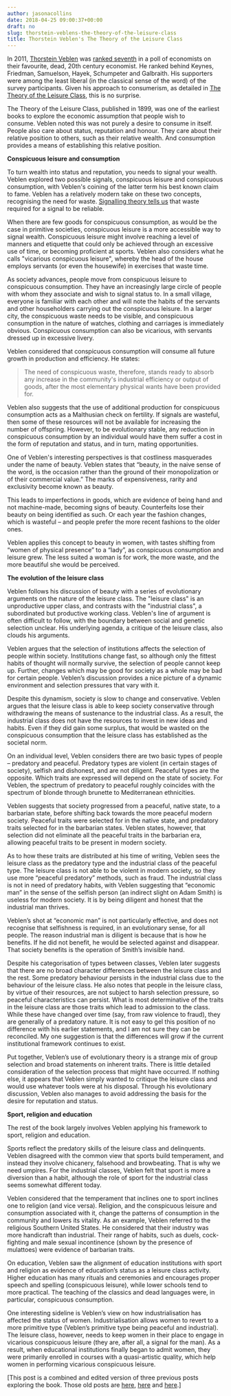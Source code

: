 ```yaml
---
author: jasonacollins
date: 2018-04-25 09:00:37+00:00
draft: no
slug: thorstein-veblens-the-theory-of-the-leisure-class
title: Thorstein Veblen's The Theory of the Leisure Class
---
```


In 2011, [Thorstein Veblen](http://en.wikipedia.org/wiki/Thorstein_Veblen) was [ranked seventh](http://econjwatch.org/file_download/487/DavisMay2011.pdf) in a poll of economists on their favourite, dead, 20th century economist. He ranked behind Keynes, Friedman, Samuelson, Hayek, Schumpeter and Galbraith. His supporters were among the least liberal (in the classical sense of the word) of the survey participants. Given his approach to consumerism, as detailed in [The Theory of the Leisure Class](http://www.gutenberg.org/ebooks/833), this is no surprise.

The Theory of the Leisure Class, published in 1899, was one of the earliest books to explore the economic assumption that people wish to consume. Veblen noted this was not purely a desire to consume in itself. People also care about status, reputation and honour. They care about their relative position to others, such as their relative wealth. And consumption provides a means of establishing this relative position.

**Conspicuous leisure and consumption**

To turn wealth into status and reputation, you needs to signal your wealth. Veblen explored two possible signals, conspicuous leisure and conspicuous consumption, with Veblen's coining of the latter term his best known claim to fame. Veblen has a relatively modern take on these two concepts, recognising the need for waste. [Signalling theory tells us](https://jasoncollins.blog/economists-1-biologists-0/) that waste required for a signal to be reliable.

When there are few goods for conspicuous consumption, as would be the case in primitive societies, conspicuous leisure is a more accessible way to signal wealth. Conspicuous leisure might involve reaching a level of manners and etiquette that could only be achieved through an excessive use of time, or becoming proficient at sports. Veblen also considers what he calls "vicarious conspicuous leisure", whereby the head of the house employs servants (or even the housewife) in exercises that waste time.

As society advances, people move from conspicuous leisure to conspicuous consumption. They have an increasingly large circle of people with whom they associate and wish to signal status to. In a small village, everyone is familiar with each other and will note the habits of the servants and other householders carrying out the conspicuous leisure. In a larger city, the conspicuous waste needs to be visible, and conspicuous consumption in the nature of watches, clothing and carriages is immediately obvious. Conspicuous consumption can also be vicarious, with servants dressed up in excessive livery.

Veblen considered that conspicuous consumption will consume all future growth in production and efficiency. He states:



<blockquote>The need of conspicuous waste, therefore, stands ready to absorb any increase in the community's industrial efficiency or output of goods, after the most elementary physical wants have been provided for.</blockquote>



Veblen also suggests that the use of additional production for conspicuous consumption acts as a Malthusian check on fertility. If signals are wasteful, then some of these resources will not be available for increasing the number of offspring. However, to be evolutionary stable, any reduction in conspicuous consumption by an individual would have them suffer a cost in the form of reputation and status, and in turn, mating opportunities.

One of Veblen's interesting perspectives is that costliness masquerades under the name of beauty. Veblen states that “beauty, in the naive sense of the word, is the occasion rather than the ground of their monopolization or of their commercial value.” The marks of expensiveness, rarity and exclusivity become known as beauty.

This leads to imperfections in goods, which are evidence of being hand and not machine-made, becoming signs of beauty. Counterfeits lose their beauty on being identified as such. Or each year the fashion changes, which is wasteful – and people prefer the more recent fashions to the older ones.

Veblen applies this concept to beauty in women, with tastes shifting from “women of physical presence” to a “lady”, as conspicuous consumption and leisure grew. The less suited a woman is for work, the more waste, and the more beautiful she would be perceived.

**The evolution of the leisure class**

Veblen follows his discussion of beauty with a series of evolutionary arguments on the nature of the leisure class. The "leisure class" is an unproductive upper class, and contrasts with the "industrial class", a subordinated but productive working class. Veblen's line of argument is often difficult to follow, with the boundary between social and genetic selection unclear. His underlying agenda, a critique of the leisure class, also clouds his arguments.

Veblen argues that the selection of institutions affects the selection of people within society. Institutions change fast, so although only the fittest habits of thought will normally survive, the selection of people cannot keep up. Further, changes which may be good for society as a whole may be bad for certain people. Veblen’s discussion provides a nice picture of a dynamic environment and selection pressures that vary with it.

Despite this dynamism, society is slow to change and conservative. Veblen argues that the leisure class is able to keep society conservative through withdrawing the means of sustenance to the industrial class. As a result, the industrial class does not have the resources to invest in new ideas and habits. Even if they did gain some surplus, that would be wasted on the conspicuous consumption that the leisure class has established as the societal norm.

On an individual level, Veblen considers there are two basic types of people – predatory and peaceful. Predatory types are violent (in certain stages of society), selfish and dishonest, and are not diligent. Peaceful types are the opposite. Which traits are expressed will depend on the state of society. For Veblen, the spectrum of predatory to peaceful roughly coincides with the spectrum of blonde through brunette to Mediterranean ethnicities.

Veblen suggests that society progressed from a peaceful, native state, to a barbarian state, before shifting back towards the more peaceful modern society. Peaceful traits were selected for in the native state, and predatory traits selected for in the barbarian states. Veblen states, however, that selection did not eliminate all the peaceful traits in the barbarian era, allowing peaceful traits to be present in modern society.

As to how these traits are distributed at his time of writing, Veblen sees the leisure class as the predatory type and the industrial class of the peaceful type. The leisure class is not able to be violent in modern society, so they use more “peaceful predatory” methods, such as fraud. The industrial class is not in need of predatory habits, with Veblen suggesting that “economic man” in the sense of the selfish person (an indirect slight on Adam Smith) is useless for modern society. It is by being diligent and honest that the industrial man thrives.

Veblen’s shot at “economic man” is not particularly effective, and does not recognise that selfishness is required, in an evolutionary sense, for all people. The reason industrial man is diligent is because that is how he benefits. If he did not benefit, he would be selected against and disappear. That society benefits is the operation of Smith’s invisible hand.

Despite his categorisation of types between classes, Veblen later suggests that there are no broad character differences between the leisure class and the rest. Some predatory behaviour persists in the industrial class due to the behaviour of the leisure class. He also notes that people in the leisure class, by virtue of their resources, are not subject to harsh selection pressure, so peaceful characteristics can persist. What is most determinative of the traits in the leisure class are those traits which lead to admission to the class. While these have changed over time (say, from raw violence to fraud), they are generally of a predatory nature. It is not easy to gel this position of no difference with his earlier statements, and I am not sure they can be reconciled. My one suggestion is that the differences will grow if the current institutional framework continues to exist.

Put together, Veblen’s use of evolutionary theory is a strange mix of group selection and broad statements on inherent traits. There is little detailed consideration of the selection process that might have occurred. If nothing else, it appears that Veblen simply wanted to critique the leisure class and would use whatever tools were at his disposal. Through his evolutionary discussion, Veblen also manages to avoid addressing the basis for the desire for reputation and status.

**Sport, religion and education**

The rest of the book largely involves Veblen applying his framework to sport, religion and education.

Sports reflect the predatory skills of the leisure class and delinquents. Veblen disagreed with the common view that sports build temperament, and instead they involve chicanery, falsehood and browbeating. That is why we need umpires. For the industrial classes, Veblen felt that sport is more a diversion than a habit, although the role of sport for the industrial class seems somewhat different today.

Veblen considered that the temperament that inclines one to sport inclines one to religion (and vice versa). Religion, and the conspicuous leisure and consumption associated with it, change the patterns of consumption in the community and lowers its vitality. As an example, Veblen referred to the religious Southern United States. He considered that their industry was more handicraft than industrial. Their range of habits, such as duels, cock-fighting and male sexual incontinence (shown by the presence of mulattoes) were evidence of barbarian traits.

On education, Veblen saw the alignment of education institutions with sport and religion as evidence of education’s status as a leisure class activity. Higher education has many rituals and ceremonies and encourages proper speech and spelling (conspicuous leisure), while lower schools tend to more practical. The teaching of the classics and dead languages were, in particular, conspicuous consumption.

One interesting sideline is Veblen’s view on how industrialisation has affected the status of women. Industrialisation allows women to revert to a more primitive type (Veblen’s primitive type being peaceful and industrial). The leisure class, however, needs to keep women in their place to engage in vicarious conspicuous leisure (they are, after all, a signal for the man). As a result, when educational institutions finally began to admit women, they were primarily enrolled in courses with a quasi-artistic quality, which help women in performing vicarious conspicuous leisure.

[This post is a combined and edited version of three previous posts exploring the book. Those old posts are [here](https://jasoncollins.blog/veblens-the-theory-of-the-leisure-class/), [here](https://jasoncollins.blog/veblens-the-theory-of-the-leisure-class-part-ii/) and [here](https://jasoncollins.blog/veblens-the-theory-of-the-leisure-class-part-iii/).]
